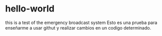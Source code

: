 # hello-world
this is a test of the emergency broadcast system
Esto es una prueba para enseñarme a usar githut y realizar cambios en un codigo determinado.

